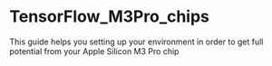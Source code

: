 # TensorFlow_M3Pro_chips
This guide helps you setting up your environment in order to get full potential from your Apple Silicon M3 Pro chip 

